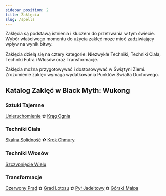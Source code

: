 ```yaml
---
sidebar_position: 2
title: Zaklęcia
slug: /spells
---
```


Zaklęcia są podstawą istnienia i kluczem do przetrwania w tym świecie. Wybór właściwego momentu do użycia zaklęć może mieć zadziwiający wpływ na wynik bitwy.

Zaklęcia dzielą się na cztery kategorie: Niezwykłe Techniki, Techniki Ciała, Techniki Futra i Włosów oraz Transformacje.

Zaklęcia można przygotowywać i dostosowywać w Świątyni Ziemi. Zrozumienie zaklęć wymaga wydatkowania Punktów Światła Duchowego.

## Katalog Zaklęć w Black Myth: Wukong

### Sztuki Tajemne

[Unieruchomienie](/docs/hold-spell) ✿ [Krąg Ognia](/docs/calming-spell)

### Techniki Ciała

[Skalna Solidność](/docs/iron-head-and-steel-arms) ✿ [Krok Chmury](/docs/gathering-form)

### Techniki Włosów

[Szczypnięcie Wielu](/docs/doppelganger-technique)

### Transformacje

[Czerwony Prąd](/docs/calming-spell) ✿ [Grad Lotosu](/docs/lotushail) ✿ [Pył Jadeitowy](/docs/jadedust) ✿ [Górski Małpa](/docs/mountainape)